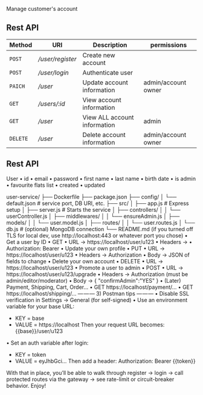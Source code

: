 Manage customer's account

## Rest API

Method      | URI                           | Description                           |permissions         |
----------- | ----------------------------- | ------------------------------------- |--------------------|     
`POST`      | */user/register*              | Create new account                    |                    |
`POST`      | */user/login*                 | Authenticate user                     |                    |
`PAICH`     | */user*                       | Update account information            |admin/account owner |
`GET`       | */users/:id*                  | View account information              |                    |
`GET`       | */user*                       | View  ALL account information         |admin               |
`DELETE`    | */user*                       | Delete account information            |admin/account owner |

## Rest API
User
• id
• email
• password
• first name
• last name
• birth date
• is admin
• favourite flats list
• created
• updated

user-service/
├── Dockerfile
├── package.json
├── config/
│   └── default.json         # service port, DB URI, etc.
├── src/
│   ├── app.js               # Express setup
│   ├── server.js            # Starts the service
│   ├── controllers/
│   │     └── userController.js
│   ├── middlewares/
│   │     └── ensureAdmin.js
│   ├── models/
│   │     └── user.model.js
│   ├── routes/
│   │     └── user.routes.js
│   └── db.js                # (optional) MongoDB connection
└── README.md
(if you turned off TLS for local dev, use http://localhost:443 or whatever port you chose)
• Get a user by ID
• GET
• URL → https://localhost/user/u123
• Headers →
• Authorization: Bearer <accessToken>
• Update your own profile
• PUT
• URL → https://localhost/user/u123
• Headers → Authorization
• Body → JSON of fields to change
• Delete your own account
• DELETE
• URL → https://localhost/user/u123
• Promote a user to admin
• POST
• URL → https://localhost/user/u123/upgrade
• Headers → Authorization (must be admin/editor/moderator)
• Body → { "confirmAdmin":"YES" }
• (Later) Payment, Shipping, Cart, Order…
• GET https://localhost/payment/…
• GET https://localhost/shipping/…
— — —
3) Postman tips
— — —
• Disable SSL verification in Settings → General (for self-signed)
• Use an environment variable for your base URL:
- KEY = base
- VALUE = https://localhost
Then your request URL becomes:
{{base}}/user/u123


• Set an auth variable after login:
- KEY = token
- VALUE = eyJhbGci…
Then add a header:
Authorization: Bearer {{token}}


With that in place, you’ll be able to walk through register → login → call protected routes via the gateway → see rate-limit or circuit-breaker behavior. Enjoy!
